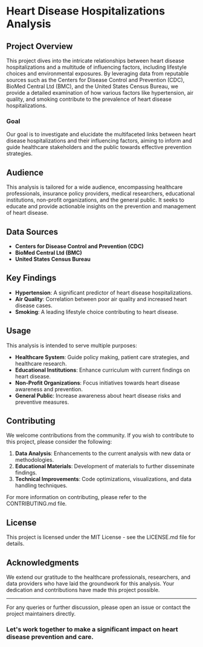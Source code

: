 # Heart Disease Hospitalizations Analysis

## Project Overview

This project dives into the intricate relationships between heart disease hospitalizations and a multitude of influencing factors, including lifestyle choices and environmental exposures. By leveraging data from reputable sources such as the Centers for Disease Control and Prevention (CDC), BioMed Central Ltd (BMC), and the United States Census Bureau, we provide a detailed examination of how various factors like hypertension, air quality, and smoking contribute to the prevalence of heart disease hospitalizations.

### Goal

Our goal is to investigate and elucidate the multifaceted links between heart disease hospitalizations and their influencing factors, aiming to inform and guide healthcare stakeholders and the public towards effective prevention strategies.

## Audience

This analysis is tailored for a wide audience, encompassing healthcare professionals, insurance policy providers, medical researchers, educational institutions, non-profit organizations, and the general public. It seeks to educate and provide actionable insights on the prevention and management of heart disease.

## Data Sources

- **Centers for Disease Control and Prevention (CDC)**
- **BioMed Central Ltd (BMC)**
- **United States Census Bureau**

## Key Findings

- **Hypertension**: A significant predictor of heart disease hospitalizations.
- **Air Quality**: Correlation between poor air quality and increased heart disease cases.
- **Smoking**: A leading lifestyle choice contributing to heart disease.

## Usage

This analysis is intended to serve multiple purposes:

- **Healthcare System**: Guide policy making, patient care strategies, and healthcare research.
- **Educational Institutions**: Enhance curriculum with current findings on heart disease.
- **Non-Profit Organizations**: Focus initiatives towards heart disease awareness and prevention.
- **General Public**: Increase awareness about heart disease risks and preventive measures.

## Contributing

We welcome contributions from the community. If you wish to contribute to this project, please consider the following:

1. **Data Analysis**: Enhancements to the current analysis with new data or methodologies.
2. **Educational Materials**: Development of materials to further disseminate findings.
3. **Technical Improvements**: Code optimizations, visualizations, and data handling techniques.

For more information on contributing, please refer to the CONTRIBUTING.md file.

## License

This project is licensed under the MIT License - see the LICENSE.md file for details.

## Acknowledgments

We extend our gratitude to the healthcare professionals, researchers, and data providers who have laid the groundwork for this analysis. Your dedication and contributions have made this project possible.

---

For any queries or further discussion, please open an issue or contact the project maintainers directly.

### Let's work together to make a significant impact on heart disease prevention and care.
